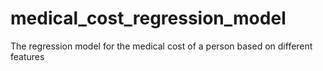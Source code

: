 # medical_cost_regression_model
The regression model for the medical cost of a person based on different features
